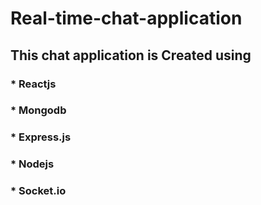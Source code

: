 # Real-time-chat-application

  <h2>This chat application is Created using </h2>
 <h3>* Reactjs </h3>
  <h3>* Mongodb</h3>
  <h3>* Express.js</h3>
  <h3>* Nodejs</h3>
  <h3>* Socket.io</h3>
